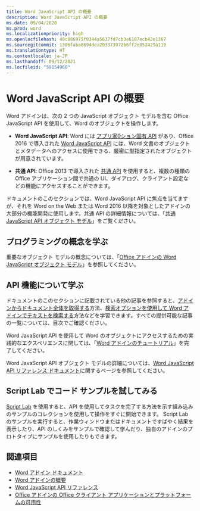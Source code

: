 ```yaml
---
title: Word JavaScript API の概要
description: Word JavaScript API の概要
ms.date: 09/04/2020
ms.prod: word
ms.localizationpriority: high
ms.openlocfilehash: 40c086975f0344a5637fd7cb3e6187ecb42e1367
ms.sourcegitcommit: 1306faba8694dea203373972b6ff2e852429a119
ms.translationtype: HT
ms.contentlocale: ja-JP
ms.lasthandoff: 09/12/2021
ms.locfileid: "59154960"
---
```

# <a name="word-javascript-api-overview"></a>Word JavaScript API の概要

Word アドインは、次の 2 つの JavaScript オブジェクト モデルを含む Office JavaScript API を使用して、Word のオブジェクトを操作します。

* **Word JavaScript API**: Word には [アプリ家0ション固有 API](../../develop/application-specific-api-model.md) があり、Office 2016 で導入された [Word JavaScript API](/javascript/api/word) には、Word 文書のオブジェクトとメタデータへのアクセスに使用できる、厳密に型指定されたオブジェクトが用意されています。

* **共通 API**: Office 2013 で導入された [共通 API](/javascript/api/office) を使用すると、複数の種類の Office アプリケーション間で共通の UI、ダイアログ、クライアント設定などの機能にアクセスすることができます。

ドキュメントのこのセクションでは、Word JavaScript API に焦点を当てますが、それを Word on the Web または Word 2016 以降を対象としたアドインの大部分の機能開発に使用します。共通 API の詳細情報については、「[共通 JavaScript API オブジェクト モデル](../../develop/office-javascript-api-object-model.md)」をご覧ください。

## <a name="learn-programming-concepts"></a>プログラミングの概念を学ぶ

重要なオブジェクト モデルの概念については、「[Office アドインの Word JavaScript オブジェクト モデル](../../word/word-add-ins-core-concepts.md)」を参照してください。

## <a name="learn-about-api-capabilities"></a>API 機能について学ぶ

ドキュメントのこのセクションに記載されている他の記事を参照すると、[アドインからドキュメント全体を取得する](../../word/get-the-whole-document-from-an-add-in-for-word.md)方法、[検索オプションを使用して Word アドインでテキストを検索する](../../word/search-option-guidance.md)方法などを学習できます。すべての提供可能な記事の一覧については、目次でご確認ください。

Word JavaScript API を使用して Word のオブジェクトにアクセスするための実践的なエクスペリエンスに関しては、「[Word アドインのチュートリアル](../../tutorials/word-tutorial.md)」を完了してください。

Word JavaScript API オブジェクト モデルの詳細については、[Word JavaScript API リファレンス ドキュメント](/javascript/api/word)に関するページを参照してください。

## <a name="try-out-code-samples-in-script-lab"></a>Script Lab でコード サンプルを試してみる

[Script Lab](../../overview/explore-with-script-lab.md) を使用すると、API を使用してタスクを完了する方法を示す組み込みのサンプルのコレクションを使用して操作をすぐに開始できます。 Script Lab のサンプルを実行すると、作業ウィンドウまたはドキュメントですばやく結果を表示したり、API のしくみをサンプルで確認して学んだり、独自のアドインのプロトタイプにサンプルを使用したりもできます。

## <a name="see-also"></a>関連項目

* [Word アドイン ドキュメント](../../word/index.yml)
* [Word アドインの概要](../../word/word-add-ins-programming-overview.md)
* [Word JavaScript API リファレンス](/javascript/api/word)
* [Office アドインの Office クライアント アプリケーションとプラットフォームの可用性](../../overview/office-add-in-availability.md)
